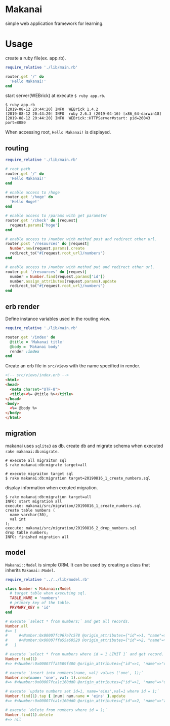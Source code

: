 # Makanai
simple web application framework for learning.

# Usage

create a ruby ​​file(ex. app.rb).

``` ruby
require_relative './lib/main.rb'

router.get '/' do
  'Hello Makanai!'
end
```

start server(WEBrick) at  execute `$ ruby app.rb`.

```
$ ruby app.rb
[2019-08-12 20:44:20] INFO  WEBrick 1.4.2
[2019-08-12 20:44:20] INFO  ruby 2.6.3 (2019-04-16) [x86_64-darwin18]
[2019-08-12 20:44:20] INFO  WEBrick::HTTPServer#start: pid=26043 port=8080
```

When accessing root, `Hello Makanai!` is displayed.

## routing

``` ruby
require_relative './lib/main.rb'

# root path
router.get '/' do
  'Hello Makanai!'
end

# enable access to /hoge
router.get '/hoge' do
  'Hello Hoge!'
end

# enable access to /params with get parameter
router.get '/check' do |request|
  request.params['hoge']
end

# enable access to /number with method post and redirect other url.
router.post '/resources' do |request|
  Number.new(request.params).create
  redirect_to("#{request.root_url}/numbers")
end

# enable access to /number with method put and redirect other url.
router.put '/resources' do |request|
  number = Number.find(request.params['id'])
  number.assign_attributes(request.params).update
  redirect_to("#{request.root_url}/numbers")
end
```

## erb render

Define instance variables used in the routing view.

``` ruby
require_relative './lib/main.rb'

router.get '/index' do
  @title = 'Makanai title'
  @body = 'Makanai body'
  render :index
end
```

Create an erb file in `src/views` with the name specified in render.

``` html
<!-- src/views/index.erb -->
<html>
<head>
  <meta charset="UTF-8">
  <title><%= @title %></title>
</head>
<body>
  <%= @body %>
</body>
</html>
```

## migration

makanai uses `sqlite3` as db. create db and migrate schema when executed `rake makanai:db:migrate`.

```
# execute all migraiton sql
$ rake makanai:db:migrate target=all

# execute migraiton target sql
$ rake makanai:db:migration target=20190816_1_create_numbers.sql
```

display information when excuted migration.

```
$ rake makanai:db:migration target=all
INFO: start migration all
execute: makanai/src/migration/20190816_1_create_numbers.sql
create table numbers (
  name varchar(30),
  val int
);
execute: makanai/src/migration/20190816_2_drop_numbers.sql
drop table numbers;
INFO: finished migration all
```

## model
`Makanai::Model` is simple ORM.
It can be used by creating a class that inherits `Makanai::Model`.

``` ruby
require_relative '../../lib/model.rb'

class Number < Makanai::Model
  # target table when executing sql.
  TABLE_NAME = 'numbers'
  # primary key of the table.
  PRYMARY_KEY = 'id'
end

# execute `select * from numbers;` and get all records.
Number.all
#=> [
#     #<Number:0x00007fc967a7c578 @origin_attributes={"id"=>1, "name"=>"one", "val"=>1}, @id=1, @name="one", @val=1>
#     #<Number:0x00007ffa55a60520 @origin_attributes={"id"=>2, "name"=>"two", "val"=>2}, @id=2, @name="two", @val=2>
#   ]

# execute `select * from numbers where id = 1 LIMIT 1` and get record.
Number.find(1)
#=> #<Number:0x00007ffa5509f400 @origin_attributes={"id"=>1, "name"=>"one", "val"=>1}, @id=1, @name="one", @val=1>

# execute `insert into numbers(name, val) values ('one', 1);`
Number.new(name: 'one', val: 1).create
#=> #<Number:0x00007fca1c160dd0 @origin_attributes={"id"=>1, "name"=>"one", "val"=>1}, @id=1, @name="one", @val=1>

# execute `update numbers set id=1, name='eins',val=1 where id = 1;`
Number.find(1).tap { |num| num.name = 'eins' }.update
#=> #<Number:0x00007fca1c160dd0 @origin_attributes={"id"=>2, "name"=>"zwei", "val"=>2}, @id=6, @name="zwei", @val=2>

# execute `delete from numbers where id = 1;`
Number.find(1).delete
#=> nil
```
